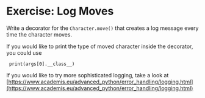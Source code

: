 
# Exercise: Log Moves

Write a decorator for the `Character.move()` that creates a log message every time the character moves.

If you would like to print the type of moved character inside the decorator, you could use

     print(args[0].__class__)

If you would like to try more sophisticated logging, take a look at [https://www.academis.eu/advanced_python/error_handling/logging.html](https://www.academis.eu/advanced_python/error_handling/logging.html)